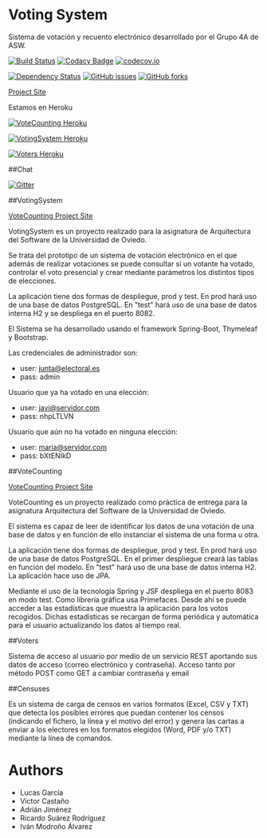 # Voting System

Sistema de votación y recuento electrónico desarrollado por el Grupo 4A de ASW.

[![Build Status](https://travis-ci.org/Arquisoft/Voting_4a.svg?branch=master)](https://travis-ci.org/Arquisoft/Voting_4a)
[![Codacy Badge](https://api.codacy.com/project/badge/grade/f0ab4c8359fd4548ab373ae93ab8706a)](https://www.codacy.com/app/jelabra/Voting_4a)
[![codecov.io](https://codecov.io/github/Arquisoft/Voting_4a/coverage.svg?branch=master)](https://codecov.io/github/Arquisoft/Voting_4a?branch=master)

[![Dependency Status](https://www.versioneye.com/user/projects/57288894a0ca35004baf7c7d/badge.svg?style=flat)](https://www.versioneye.com/user/projects/57288894a0ca35004baf7c7d)
[![GitHub issues](https://img.shields.io/github/issues/Arquisoft/Voting_4a.svg)](https://github.com/Arquisoft/Voting_4a/issues)
[![GitHub forks](https://img.shields.io/github/forks/Arquisoft/Voting_4a.svg)](https://github.com/Arquisoft/Voting_4a/network)

[Project Site](http://arquisoft.github.io/Voting_4a/)

Estamos en Heroku

[![VoteCounting Heroku](https://img.shields.io/badge/View%20on-Heroku-ff69b4.svg)](http://votecounting4a.herokuapp.com/)  

[![VotingSystem Heroku](https://img.shields.io/badge/View%20on-Heroku-ff69b4.svg)](http://votingsystem4a.herokuapp.com/)  

[![Voters Heroku](https://img.shields.io/badge/View%20on-Heroku-ff69b4.svg)](http://voters4a.herokuapp.com/)  

##Chat

[![Gitter](https://badges.gitter.im/Arquisoft/Voting_4a.svg)](https://gitter.im/Arquisoft/Voting_4a?utm_source=badge&utm_medium=badge&utm_campaign=pr-badge)

##VotingSystem

[VoteCounting Project Site](http://arquisoft.github.io/Voting_4a/)

VotingSystem es un proyecto realizado para la asignatura de Arquitectura del Software de la Universidad de Oviedo.

Se trata del prototipo de un sistema de votación electrónico en el que además de realizar votaciones se puede
consultar si un votante ha votado, controlar el voto presencial y crear mediante parámetros los distintos tipos de elecciones.

La aplicación tiene dos formas de despliegue, prod y test. En prod hará uso de una base de datos PostgreSQL.
En "test" hará uso de una base de datos interna H2 y se despliega en el puerto 8082.

El Sistema se ha desarrollado usando el framework Spring-Boot, Thymeleaf y Bootstrap.

Las credenciales de administrador son:

* user: junta@electoral.es
* pass: admin

Usuario que ya ha votado en una elección:

* user: javi@servidor.com
* pass: nhpLTLVN

Usuario que aún no ha votado en ninguna elección:

* user: maria@servidor.com
* pass: bXtENIkD


##VoteCounting

[VoteCounting Project Site](http://arquisoft.github.io/VoteCounting_4a/)


VoteCounting es un proyecto realizado como práctica de entrega para la asignatura Arquitectura del Software de la Universidad de Oviedo.

El sistema es capaz de leer de identificar los datos de una votación de una base de datos y en función de ello instanciar el sistema de una forma u otra.

La aplicación tiene dos formas de despliegue, prod y test. En prod hará uso de una base de datos PostgreSQL. En el primer despliegue creará las tablas en función del modelo. En "test" hará uso de una base de datos interna H2. La aplicación hace uso de JPA.

Mediante el uso de la tecnología Spring y JSF despliega en el puerto 8083 en modo test. Como librería gráfica usa Primefaces. Desde ahí se puede acceder a las estadísticas que muestra la aplicación para los votos recogidos. Dichas estadísticas se recargan de forma periódica y automática para el usuario actualizando los datos al tiempo real.


##Voters

Sistema de acceso al usuario por medio de un servicio REST aportando sus datos de acceso (correo electrónico y contraseña). Acceso tanto por método POST como GET a cambiar contraseña y email


##Censuses

Es un sistema de carga de censos en varios formatos (Excel, CSV y TXT) que detecta los posibles errores que puedan
contener los censos (indicando el fichero, la línea y el motivo del error) y genera las cartas a enviar a los electores
en los formatos elegidos (Word, PDF y/o TXT) mediante la línea de comandos.


# Authors

* Lucas García
* Victor Castaño
* Adrián Jiménez
* Ricardo Suárez Rodríguez
* Iván Modroño Álvarez
